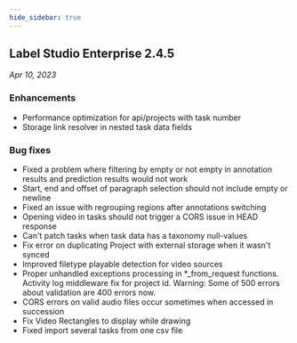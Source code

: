 ```yaml
---
hide_sidebar: true
---
```


## Label Studio Enterprise 2.4.5

*Apr 10, 2023*

### Enhancements
- Performance optimization for api/projects with task number
- Storage link resolver in nested task data fields

### Bug fixes
- Fixed a problem where filtering by empty or not empty in annotation results and prediction results would not work
- Start, end and offset of paragraph selection should not include empty or newline 
- Fixed an issue with regrouping regions after annotations switching
- Opening video in tasks should not trigger a CORS issue in HEAD response
- Can't patch tasks when task data has a taxonomy null-values
- Fix error on duplicating Project with external storage when it wasn't synced
- Improved filetype playable detection for video sources 
- Proper unhandled exceptions processing in *_from_request functions. Activity log middleware fix for project id. Warning: Some of 500 errors about validation are 400 errors now.
- CORS errors on valid audio files occur sometimes when accessed in succession
- Fix Video Rectangles to display while drawing
- Fixed import several tasks from one csv file

